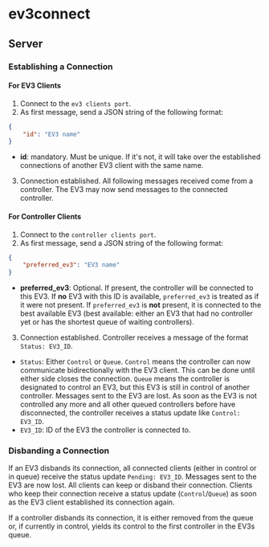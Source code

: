 # ev3connect

## Server

### Establishing a Connection

#### For EV3 Clients

1. Connect to the `ev3 clients port`.
2. As first message, send a JSON string of the following format:

```json
{
    "id": "EV3 name"
}
```

- **id**: mandatory. Must be unique. If it's not, it will take over the established connections of another EV3 client with the same name.

3. Connection established. All following messages received come from a controller. The EV3 may now send messages to the connected controller.

#### For Controller Clients

1. Connect to the `controller clients port`.
2. As first message, send a JSON string of the following format:

```json
{
    "preferred_ev3": "EV3 name"
}
```

- **preferred_ev3**: Optional. If present, the controller will be connected to this EV3. If **no** EV3 with this ID is available, `preferred_ev3` is treated as if it were not present. If `preferred_ev3` is **not** present, it is connected to the best available EV3 (best available: either an EV3 that had no controller yet or has the shortest queue of waiting controllers).

3. Connection established. Controller receives a message of the format `Status: EV3_ID`.

- `Status`: Either `Control` or `Queue`. `Control` means the controller can now communicate bidirectionally with the EV3 client. This can be done until either side closes the connection. `Queue` means the controller is designated to control an EV3, but this EV3 is still in control of another controller. Messages sent to the EV3 are lost. As soon as the EV3 is not controlled any more and all other queued controllers before have disconnected, the controller receives a status update like `Control: EV3_ID`.
- `EV3_ID`: ID of the EV3 the controller is connected to.

### Disbanding a Connection

If an EV3 disbands its connection, all connected clients (either in control or in queue) receive the status update `Pending: EV3_ID`. Messages sent to the EV3 are now lost. All clients can keep or disband their connection. Clients who keep their connection receive a status update (`Control`/`Queue`) as soon as the EV3 client established its connection again.

If a controller disbands its connection, it is either removed from the queue or, if currently in control, yields its control to the first controller in the EV3s queue.